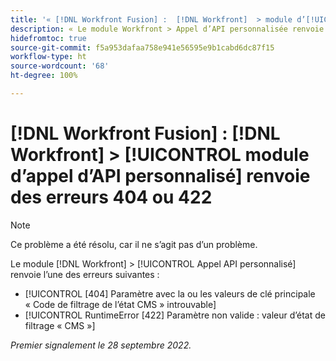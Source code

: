```yaml
---
title: '« [!DNL Workfront Fusion] :  [!DNL Workfront]  > module d’[!UICONTROL appel d’API personnalisé] renvoie des erreurs 404 ou 422 »'
description: « Le module Workfront > Appel d’API personnalisée renvoie une erreur. »
hidefromtoc: true
source-git-commit: f5a953dafaa758e941e56595e9b1cabd6dc87f15
workflow-type: ht
source-wordcount: '68'
ht-degree: 100%

---
```



# [!DNL Workfront Fusion] : [!DNL Workfront] > [!UICONTROL module d’appel d’API personnalisé] renvoie des erreurs 404 ou 422

>[!NOTE]
>
>Ce problème a été résolu, car il ne s’agit pas d’un problème.

Le module [!DNL Workfront] > [!UICONTROL Appel API personnalisé] renvoie l’une des erreurs suivantes :

* [!UICONTROL [404] Paramètre avec la ou les valeurs de clé principale « Code de filtrage de l’état CMS » introuvable]
* [!UICONTROL RuntimeError [422] Paramètre non valide : valeur d’état de filtrage « CMS »]

_Premier signalement le 28 septembre 2022._

